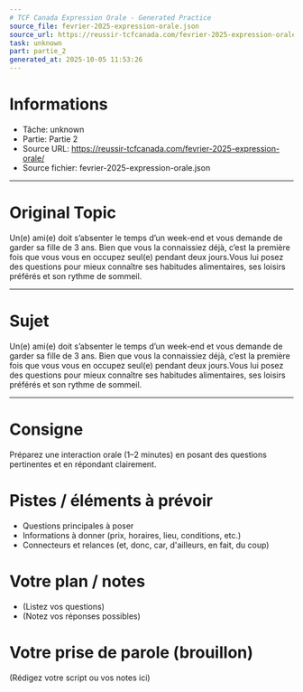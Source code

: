 ```yaml
---
# TCF Canada Expression Orale - Generated Practice
source_file: fevrier-2025-expression-orale.json
source_url: https://reussir-tcfcanada.com/fevrier-2025-expression-orale/
task: unknown
part: partie_2
generated_at: 2025-10-05 11:53:26
---
```


# Informations
- Tâche: unknown
- Partie: Partie 2
- Source URL: https://reussir-tcfcanada.com/fevrier-2025-expression-orale/
- Source fichier: fevrier-2025-expression-orale.json

---

# Original Topic
Un(e) ami(e) doit s’absenter le temps d’un week-end et vous demande de garder sa fille de 3 ans. Bien que vous la connaissiez déjà, c’est la première fois que vous vous en occupez seul(e) pendant deux jours.Vous lui posez des questions pour mieux connaître ses habitudes alimentaires, ses loisirs préférés et son rythme de sommeil.

---

# Sujet
Un(e) ami(e) doit s’absenter le temps d’un week-end et vous demande de garder sa fille de 3 ans. Bien que vous la connaissiez déjà, c’est la première fois que vous vous en occupez seul(e) pendant deux jours.Vous lui posez des questions pour mieux connaître ses habitudes alimentaires, ses loisirs préférés et son rythme de sommeil.

---
# Consigne
Préparez une interaction orale (1–2 minutes) en posant des questions pertinentes et en répondant clairement.

# Pistes / éléments à prévoir
- Questions principales à poser
- Informations à donner (prix, horaires, lieu, conditions, etc.)
- Connecteurs et relances (et, donc, car, d'ailleurs, en fait, du coup)

# Votre plan / notes
- (Listez vos questions)
- (Notez vos réponses possibles)

# Votre prise de parole (brouillon)
(Rédigez votre script ou vos notes ici)
